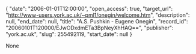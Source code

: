 {
  "date": "2006-01-01T12:00:00", 
  "open_access": true, 
  "target_url": "http://www-users.york.ac.uk/~pml1/onegin/welcome.htm", 
  "description": null, 
  "end_date": null, 
  "title": "A.S. Pushkin - Eugene Onegin", 
  "record_id": "20060101T120000/EJwODxdmETa3BpNeyXhHAQ==", 
  "publisher": "york.ac.uk", 
  "slug": 255492119, 
  "start_date": null
}

None